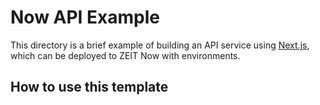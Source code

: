 # Now API Example

This directory is a brief example of building an API service using [Next.js](https://nextjs.org), which can be deployed to ZEIT Now with environments.

## How to use this template


